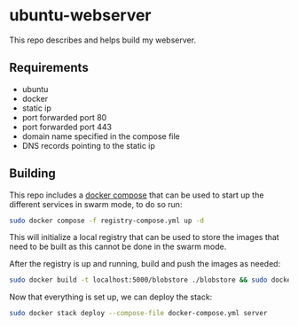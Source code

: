 # ubuntu-webserver

This repo describes and helps build my webserver.

## Requirements

- ubuntu
- docker
- static ip
- port forwarded port 80
- port forwarded port 443
- domain name specified in the compose file
- DNS records pointing to the static ip

## Building

This repo includes a [docker compose](docker-compose.yml) that can be used
to start up the different services in swarm mode,
to do so run:

```bash
sudo docker compose -f registry-compose.yml up -d
```
This will initialize a local registry
that can be used to store the images that need to be built as this cannot be done in the swarm mode.

After the registry is up and running, build and push the images as needed:

```bash
sudo docker build -t localhost:5000/blobstore ./blobstore && sudo docker push localhost:5000/blobstore
```

Now that everything is set up, we can deploy the stack:
```bash
sudo docker stack deploy --compose-file docker-compose.yml server
```

